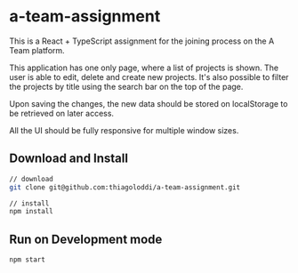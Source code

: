 # a-team-assignment

This is a React + TypeScript assignment for the joining process on the A Team platform.

This application has one only page, where a list of projects is shown. The user is able to edit, delete and create new projects. It's also possible to filter the projects by title using the search bar on the top of the page.

Upon saving the changes, the new data should be stored on localStorage to be retrieved on later access.

All the UI should be fully responsive for multiple window sizes.

## Download and Install

```bash
// download
git clone git@github.com:thiagoloddi/a-team-assignment.git

// install
npm install
```

## Run on Development mode
```bash
npm start
```
